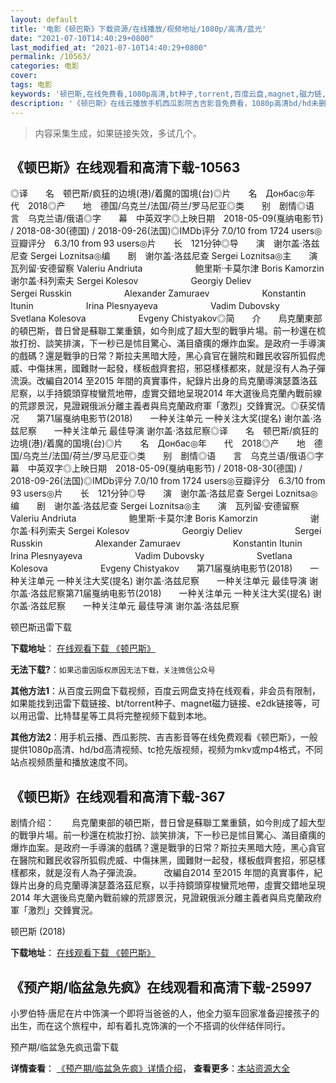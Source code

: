 ```yaml
---
layout: default
title: '电影《顿巴斯》下载资源/在线播放/视频地址/1080p/高清/蓝光'
date: "2021-07-10T14:40:29+0800"
last_modified_at: "2021-07-10T14:40:29+0800"
permalink: /10563/
categories: 电影
cover:
tags: 电影
keywords: '顿巴斯,在线免费看,1080p高清,bt种子,torrent,百度云盘,magnet,磁力链,迅雷下载资源'
description: '《顿巴斯》在线云播放手机西瓜影院吉吉影音免费看，1080p高清bd/hd未删减完整版和tc抢先枪版，mkv/mp4格式，附带bt/torrent种子、magnet/磁力链、百度云盘、网盘资源迅雷下载链接'
---
```


>内容采集生成，如果链接失效，多试几个。


## 《顿巴斯》在线观看和高清下载-10563

◎译　　名　顿巴斯/疯狂的边境(港)/着魔的国境(台)◎片　　名　Донбас◎年　　代　2018◎产　　地　德国/乌克兰/法国/荷兰/罗马尼亚◎类　　别　剧情◎语　　言　乌克兰语/俄语◎字　　幕　中英双字◎上映日期　2018-05-09(戛纳电影节) / 2018-08-30(德国) / 2018-09-26(法国)◎IMDb评分 7.0/10 from 1724 users◎豆瓣评分　6.3/10 from 93 users◎片　　长　121分钟◎导　　演　谢尔盖·洛兹尼查 Sergei Loznitsa◎编　　剧　谢尔盖·洛兹尼查 Sergei Loznitsa◎主　　演　瓦列留·安德留察 Valeriu Andriuta　　　　　　鲍里斯·卡莫尔津 Boris Kamorzin　　　　　　谢尔盖·科列索夫 Sergei Kolesov　　　　　　Georgiy Deliev　　　　　　Sergei Russkin　　　　　　Alexander Zamuraev　　　　　　Konstantin Itunin　　　　　　Irina Plesnyayeva　　　　　　Vadim Dubovsky　　　　　　Svetlana Kolesova　　　　　　Evgeny Chistyakov◎简　　介　　烏克蘭東部的頓巴斯，昔日曾是蘇聯工業重鎮，如今則成了超大型的戰爭片場。前一秒還在梳妝打扮、談笑排演，下一秒已是怵目驚心、滿目瘡痍的爆炸血案。是政府一手導演的戲碼？還是戰爭的日常？斯拉夫黑暗大陸，黑心貪官在醫院和難民收容所狐假虎威、中傷抹黑，國難財一起發，樣板戲齊套招，邪惡樣樣都來，就是沒有人為子彈流淚。改編自2014 至2015 年間的真實事件，紀錄片出身的烏克蘭導演瑟蓋洛茲尼察，以手持鏡頭穿梭蠻荒地帶，虛實交錯地呈現2014 年大選後烏克蘭內戰前線的荒謬景況，見證親俄派分離主義者與烏克蘭政府軍「激烈」交鋒實況。◎获奖情况　　第71届戛纳电影节(2018)　　一种关注单元 一种关注大奖(提名) 谢尔盖·洛兹尼察　　一种关注单元 最佳导演 谢尔盖·洛兹尼察◎译　　名　顿巴斯/疯狂的边境(港)/着魔的国境(台)◎片　　名　Донбас◎年　　代　2018◎产　　地　德国/乌克兰/法国/荷兰/罗马尼亚◎类　　别　剧情◎语　　言　乌克兰语/俄语◎字　　幕　中英双字◎上映日期　2018-05-09(戛纳电影节) / 2018-08-30(德国) / 2018-09-26(法国)◎IMDb评分 7.0/10 from 1724 users◎豆瓣评分　6.3/10 from 93 users◎片　　长　121分钟◎导　　演　谢尔盖·洛兹尼查 Sergei Loznitsa◎编　　剧　谢尔盖·洛兹尼查 Sergei Loznitsa◎主　　演　瓦列留·安德留察 Valeriu Andriuta　　　　　　鲍里斯·卡莫尔津 Boris Kamorzin　　　　　　谢尔盖·科列索夫 Sergei Kolesov　　　　　　Georgiy Deliev　　　　　　Sergei Russkin　　　　　　Alexander Zamuraev　　　　　　Konstantin Itunin　　　　　　Irina Plesnyayeva　　　　　　Vadim Dubovsky　　　　　　Svetlana Kolesova　　　　　　Evgeny Chistyakov　　第71届戛纳电影节(2018)　　一种关注单元 一种关注大奖(提名) 谢尔盖·洛兹尼察　　一种关注单元 最佳导演 谢尔盖·洛兹尼察第71届戛纳电影节(2018)　　一种关注单元 一种关注大奖(提名) 谢尔盖·洛兹尼察　　一种关注单元 最佳导演 谢尔盖·洛兹尼察


顿巴斯迅雷下载

**下载地址**： [在线观看下载 《顿巴斯》](https://www.993dy.com//vod-detail-id-36052.html) 


**无法下载?**：`如果迅雷因版权原因无法下载，关注微信公众号 `

**其他方法1**：从百度云网盘下载视频，百度云网盘支持在线观看，非会员有限制，如果能找到迅雷下载链接、bt/torrent种子、magnet磁力链接、e2dk链接等，可以用迅雷、比特彗星等工具将完整视频下载到本地。

**其他方法2**：用手机云播、西瓜影院、吉吉影音等在线免费观看《顿巴斯》，一般提供1080p高清、hd/bd高清视频、tc抢先版视频，视频为mkv或mp4格式，不同站点视频质量和播放速度不同。


## 《顿巴斯》在线观看和高清下载-367

剧情介绍：　　烏克蘭東部的頓巴斯，昔日曾是蘇聯工業重鎮，如今則成了超大型的戰爭片場。前一秒還在梳妝打扮、談笑排演，下一秒已是怵目驚心、滿目瘡痍的爆炸血案。是政府一手導演的戲碼？還是戰爭的日常？斯拉夫黑暗大陸，黑心貪官在醫院和難民收容所狐假虎威、中傷抹黑，國難財一起發，樣板戲齊套招，邪惡樣樣都來，就是沒有人為子彈流淚。  　　改編自2014 至2015 年間的真實事件，紀錄片出身的烏克蘭導演瑟蓋洛茲尼察，以手持鏡頭穿梭蠻荒地帶，虛實交錯地呈現2014 年大選後烏克蘭內戰前線的荒謬景況，見證親俄派分離主義者與烏克蘭政府軍「激烈」交鋒實況。


顿巴斯 (2018)

**下载地址**： [在线观看下载 《顿巴斯》](https://www.btbtdy.me/btdy/dy16887.html) 


## 《预产期/临盆急先疯》在线观看和高清下载-25997

小罗伯特·唐尼在片中饰演一个即将当爸爸的人，他全力驱车回家准备迎接孩子的出生，而在这个旅程中，却有着扎克饰演的一个不搭调的伙伴结伴同行。


预产期/临盆急先疯迅雷下载

**详情查看**： [《预产期/临盆急先疯》详情介绍](/movie/25997/)， **查看更多**：[本站资源大全](/movie/t/all/)


